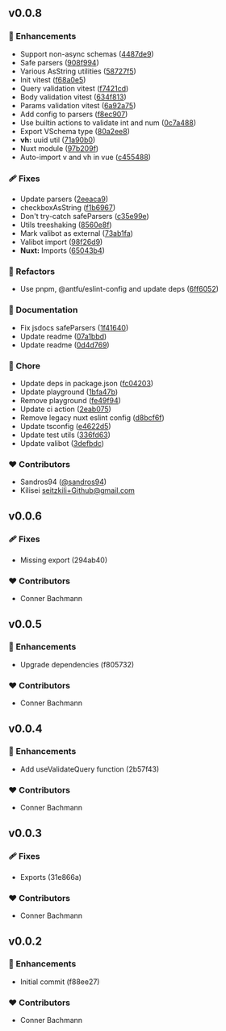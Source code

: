 ## v0.0.8

### 🚀 Enhancements

- Support non-async schemas ([4487de9](https://github.com/Intevel/h3-valibot/commit/4487de9))
- Safe parsers ([908f994](https://github.com/Intevel/h3-valibot/commit/908f994))
- Various AsString utilities ([58727f5](https://github.com/Intevel/h3-valibot/commit/58727f5))
- Init vitest ([f68a0e5](https://github.com/Intevel/h3-valibot/commit/f68a0e5))
- Query validation vitest ([f7421cd](https://github.com/Intevel/h3-valibot/commit/f7421cd))
- Body validation vitest ([634f813](https://github.com/Intevel/h3-valibot/commit/634f813))
- Params validation vitest ([6a92a75](https://github.com/Intevel/h3-valibot/commit/6a92a75))
- Add config to parsers ([f8ec907](https://github.com/Intevel/h3-valibot/commit/f8ec907))
- Use builtin actions to validate int and num ([0c7a488](https://github.com/Intevel/h3-valibot/commit/0c7a488))
- Export VSchema type ([80a2ee8](https://github.com/Intevel/h3-valibot/commit/80a2ee8))
- **vh:** uuid util ([71a90b0](https://github.com/Intevel/h3-valibot/commit/71a90b0))
- Nuxt module ([97b209f](https://github.com/Intevel/h3-valibot/commit/97b209f))
- Auto-import v and vh in vue ([c455488](https://github.com/Intevel/h3-valibot/commit/c455488))

### 🩹 Fixes

- Update parsers ([2eeaca9](https://github.com/Intevel/h3-valibot/commit/2eeaca9))
- checkboxAsString ([f1b6967](https://github.com/Intevel/h3-valibot/commit/f1b6967))
- Don't try-catch safeParsers ([c35e99e](https://github.com/Intevel/h3-valibot/commit/c35e99e))
- Utils treeshaking ([8560e8f](https://github.com/Intevel/h3-valibot/commit/8560e8f))
- Mark valibot as external ([73ab1fa](https://github.com/Intevel/h3-valibot/commit/73ab1fa))
- Valibot import ([98f26d9](https://github.com/Intevel/h3-valibot/commit/98f26d9))
- **Nuxt:** Imports ([65043b4](https://github.com/Intevel/h3-valibot/commit/65043b4))

### 💅 Refactors

- Use pnpm, @antfu/eslint-config and update deps ([6ff6052](https://github.com/Intevel/h3-valibot/commit/6ff6052))

### 📖 Documentation

- Fix jsdocs safeParsers ([1f41640](https://github.com/Intevel/h3-valibot/commit/1f41640))
- Update readme ([07a1bbd](https://github.com/Intevel/h3-valibot/commit/07a1bbd))
- Update readme ([0d4d769](https://github.com/Intevel/h3-valibot/commit/0d4d769))

### 🏡 Chore

- Update deps in package.json ([fc04203](https://github.com/Intevel/h3-valibot/commit/fc04203))
- Update playground ([1bfa47b](https://github.com/Intevel/h3-valibot/commit/1bfa47b))
- Remove playground ([fe49f94](https://github.com/Intevel/h3-valibot/commit/fe49f94))
- Update ci action ([2eab075](https://github.com/Intevel/h3-valibot/commit/2eab075))
- Remove legacy nuxt eslint config ([d8bcf6f](https://github.com/Intevel/h3-valibot/commit/d8bcf6f))
- Update tsconfig ([e4622d5](https://github.com/Intevel/h3-valibot/commit/e4622d5))
- Update test utils ([336fd63](https://github.com/Intevel/h3-valibot/commit/336fd63))
- Update valibot ([3defbdc](https://github.com/Intevel/h3-valibot/commit/3defbdc))

### ❤️ Contributors

- Sandros94 ([@sandros94](http://github.com/sandros94))
- Kilisei <seitzkili+Github@gmail.com>

## v0.0.6


### 🩹 Fixes

  - Missing export (294ab40)

### ❤️  Contributors

- Conner Bachmann

## v0.0.5


### 🚀 Enhancements

  - Upgrade dependencies (f805732)

### ❤️  Contributors

- Conner Bachmann

## v0.0.4


### 🚀 Enhancements

  - Add useValidateQuery function (2b57f43)

### ❤️  Contributors

- Conner Bachmann

## v0.0.3


### 🩹 Fixes

  - Exports (31e866a)

### ❤️  Contributors

- Conner Bachmann

## v0.0.2


### 🚀 Enhancements

  - Initial commit (f88ee27)

### ❤️  Contributors

- Conner Bachmann

